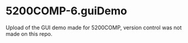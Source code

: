 # 5200COMP-6.guiDemo
Upload of the GUI demo made for 5200COMP, version control was not made on this repo.
